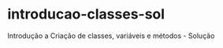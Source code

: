introducao-classes-sol
======================

Introdução a Criação de classes, variáveis e métodos - Solução

